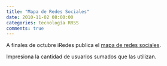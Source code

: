 ```yaml
---
title: "Mapa de Redes Sociales"
date: 2010-11-02 08:00:00
categories: tecnología RRSS
comments: true
---
```

A finales de octubre iRedes publica el [mapa de redes sociales](http://www.iredes.es/2010/10/las-redes-sociales-mas-populares-suman-dos-mil-millones-de-usuarios/). 

Impresiona la cantidad de usuarios sumados que las utilizan.